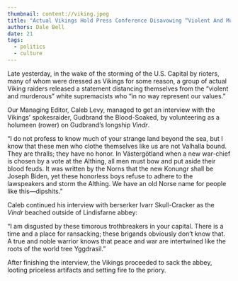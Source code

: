 ```yaml
---
thumbnail: content://viking.jpeg
title: "Actual Vikings Hold Press Conference Disavowing “Violent And Murderous” White Supremacists"
authors: Dale Bell
date: 21
tags:
  - politics
  - culture
---
```


Late yesterday, in the wake of the storming of the U.S. Capital by rioters, many of whom were dressed as Vikings for some reason, a group of actual Viking raiders released a statement distancing themselves from the “violent and murderous” white supremacists who “in no way represent our values.”

Our Managing Editor, Caleb Levy, managed to get an interview with the Vikings’ spokesraider, Gudbrand the Blood-Soaked, by volunteering as a holumeen (rower) on Gudbrand’s longship *Vindr*. 

“I do not profess to know much of your strange land beyond the sea, but I know that these men who clothe themselves like us are not Valhalla bound. They are thralls; they have no honor. In Västergötland when a new war-chief is chosen by a vote at the Althing, all men must bow and put aside their blood feuds. It was written by the Norns that the new Konungr shall be Joseph Biden, yet these honorless boys refuse to adhere to the lawspeakers and storm the Althing. We have an old Norse name for people like this—dipshits.”

Caleb continued his interview with berserker Ivarr Skull-Cracker as the *Vindr* beached outside of Lindisfarne abbey:

“I am disgusted by these timorous trothbreakers in your capital. There is a time and a place for ransacking; these brigands obviously don’t know that. A true and noble warrior knows that peace and war are intertwined like the roots of the world tree Yggdrasil.” 

After finishing the interview, the Vikings proceeded to sack the abbey, looting priceless artifacts and setting fire to the priory.
